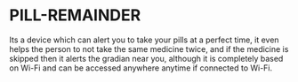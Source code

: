 # PILL-REMAINDER
Its a device which can alert you to take your pills at a perfect time, it even helps the person to not take the same medicine twice, and if the medicine is skipped then it alerts the gradian near you, although it is completely based on Wi-Fi and can be accessed anywhere anytime if connected to Wi-Fi.   
